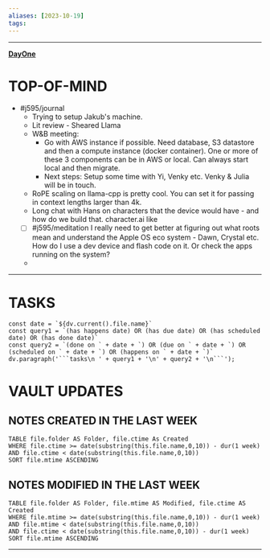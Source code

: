```yaml
---
aliases: [2023-10-19]
tags: 
---
```


---

**[DayOne](dayone://open?date=2023-10-19)**

# TOP-OF-MIND
- #j595/journal 
	- Trying to setup Jakub's machine.
	- Lit review - Sheared Llama
	- W&B meeting:
		- Go with AWS instance if possible. Need database, S3 datastore and then a compute instance (docker container). One or more of these 3 components can be in AWS or local. Can always start local and then migrate.
		- Next steps: Setup some time with Yi, Venky etc. Venky & Julia will be in touch.
	- RoPE scaling on llama-cpp is pretty cool. You can set it for passing in context lengths larger than 4k.
	- Long chat with Hans on characters that the device would have - and how do we build that. character.ai like
	- [ ] #j595/meditation I really need to get better at figuring out what roots mean and understand the Apple OS eco system - Dawn, Crystal etc. How do I use a dev device and flash code on it. Or check the apps running on the system?
	- 

---
# TASKS
```dataviewjs
const date = `${dv.current().file.name}`
const query1 = `(has happens date) OR (has due date) OR (has scheduled date) OR (has done date)`
const query2 = `(done on ` + date + `) OR (due on ` + date + `) OR (scheduled on ` + date + `) OR (happens on ` + date + `)`
dv.paragraph('```tasks\n ' + query1 + '\n' + query2 + '\n```');
```
# VAULT UPDATES
## NOTES CREATED IN THE LAST WEEK
``` dataview
TABLE file.folder AS Folder, file.ctime As Created
WHERE file.ctime >= date(substring(this.file.name,0,10)) - dur(1 week) AND file.ctime < date(substring(this.file.name,0,10))
SORT file.mtime ASCENDING
```

## NOTES MODIFIED IN THE LAST WEEK
``` dataview
TABLE file.folder AS Folder, file.mtime AS Modified, file.ctime AS Created
WHERE file.mtime >= date(substring(this.file.name,0,10)) - dur(1 week)
AND file.mtime < date(substring(this.file.name,0,10))
AND file.ctime < date(substring(this.file.name,0,10)) - dur(1 week)
SORT file.mtime ASCENDING
```
---
